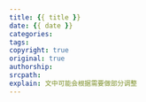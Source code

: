 ```yaml
---
title: {{ title }}
date: {{ date }}
categories: 
tags:
copyright: true
original: true
authorship: 
srcpath: 
explain: 文中可能会根据需要做部分调整
---
```

